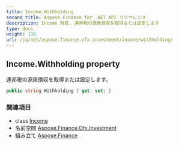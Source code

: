 ```yaml
---
title: Income.Withholding
second_title: Aspose.Finance for .NET API リファレンス
description: Income 財産. 連邦税の源泉徴収を取得または設定します
type: docs
weight: 110
url: /ja/net/aspose.finance.ofx.investment/income/withholding/
---
```

## Income.Withholding property

連邦税の源泉徴収を取得または設定します。

```csharp
public string Withholding { get; set; }
```

### 関連項目

* class [Income](../)
* 名前空間 [Aspose.Finance.Ofx.Investment](../../income/)
* 組み立て [Aspose.Finance](../../../)


